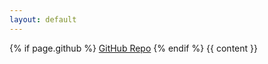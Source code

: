 ```yaml
---
layout: default
---
```

{% if page.github %}
<a href={{page.github}}>GitHub Repo</a>
{% endif %}
{{ content }}
